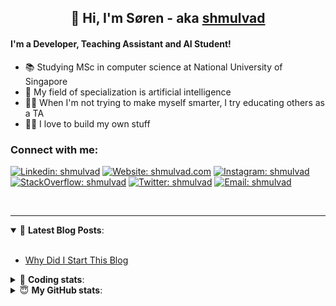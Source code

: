 <h2 align="center">
	👋 Hi, I'm Søren - aka <a href="https://shmulvad.com">shmulvad</a>
</h2>

#### I'm a Developer, Teaching Assistant and AI Student!
- 📚 Studying MSc in computer science at National University of Singapore
- 🧠 My field of specialization is artificial intelligence
- 👨‍🏫 When I'm not trying to make myself smarter, I try educating others as a TA
- 👨‍💻 I love to build my own stuff

### Connect with me:

[![Linkedin: shmulvad](https://img.shields.io/badge/shmulvad-blue?style=flat&logo=Linkedin&logoColor=white)][linkedin]
[![Website: shmulvad.com](https://img.shields.io/badge/shmulvad.com-47CCCC?&style=flat&logo=Google-Chrome&logoColor=white)][website]
[![Instagram: shmulvad](https://img.shields.io/badge/-@shmulvad-purple?style=flat&logo=Instagram&logoColor=white)][instagram]
[![StackOverflow: shmulvad](https://img.shields.io/badge/shmulvad-FE7A16?style=flat&logo=stack-overflow&logoColor=white)][stackOverflow]
[![Twitter: shmulvad](https://img.shields.io/badge/@shmulvad-1ca0f1?style=flat&logo=twitter&logoColor=white)][twitter]
[![Email: shmulvad](https://img.shields.io/badge/shmulvad-D14836?style=flat&logo=gmail&logoColor=white)][mail]

<br />

---

<details open>
 <summary>📕 <b>Latest Blog Posts</b>: </summary>

<br>

<!-- BLOG-POST-LIST:START -->
- [Why Did I Start This Blog](https://shmulvad.com/blog/why-did-start-this-blog)
<!-- BLOG-POST-LIST:END -->

</details>

<!-- --- -->

<details>
 <summary>🤖 <b>Coding stats</b>: </summary>

<br>

<!--START_SECTION:waka-->
**I'm a Night 🦉** 

```text
🌞 Morning    84 commits     ██░░░░░░░░░░░░░░░░░░░░░░░   8.6% 
🌆 Daytime    376 commits    █████████░░░░░░░░░░░░░░░░   38.49% 
🌃 Evening    324 commits    ████████░░░░░░░░░░░░░░░░░   33.16% 
🌙 Night      193 commits    █████░░░░░░░░░░░░░░░░░░░░   19.75%

```


📊 **This Week I Spent My Time On** 

```text
💬 Programming Languages: 
Python                   19 hrs 1 min        ███████████████░░░░░░░░░░   62.51% 
Other                    3 hrs 46 mins       ███░░░░░░░░░░░░░░░░░░░░░░   12.38% 
HTML                     3 hrs 16 mins       ██░░░░░░░░░░░░░░░░░░░░░░░   10.75% 
JavaScript               1 hr 29 mins        █░░░░░░░░░░░░░░░░░░░░░░░░   4.89% 
SQL                      1 hr 27 mins        █░░░░░░░░░░░░░░░░░░░░░░░░   4.81%

🔥 Editors: 
VS Code                  25 hrs 37 mins      █████████████████████░░░░   84.17% 
Zsh                      3 hrs 42 mins       ███░░░░░░░░░░░░░░░░░░░░░░   12.21% 
Sublime Text             1 hr 6 mins         █░░░░░░░░░░░░░░░░░░░░░░░░   3.63%

🐱‍💻 Projects: 
overvaagning             12 hrs 13 mins      ██████████░░░░░░░░░░░░░░░   40.14% 
overvaagning-sender      8 hrs 39 mins       ███████░░░░░░░░░░░░░░░░░░   28.42% 
faktanet                 5 hrs 35 mins       ████░░░░░░░░░░░░░░░░░░░░░   18.37% 
Terminal                 1 hr 12 mins        █░░░░░░░░░░░░░░░░░░░░░░░░   3.95% 
ps1                      1 hr 6 mins         █░░░░░░░░░░░░░░░░░░░░░░░░   3.67%

```


 Last Updated on 18/08/2021
<!--END_SECTION:waka-->

</details>

<!-- --- -->

<details>
 <summary>😇 <b>My GitHub stats</b>: </summary>

<br>

<img align="left" alt="shmulvad's Github Stats" src="https://github-readme-stats.vercel.app/api?username=shmulvad&show_icons=true&hide_border=true" />

</details>



[website]: https://shmulvad.com
[twitter]: https://twitter.com/shmulvad
[linkedin]: https://linkedin.com/in/shmulvad
[instagram]: https://instagram.com/shmulvad
[stackOverflow]: https://stackoverflow.com/users/9248793/shmulvad
[mail]: mailto:shmulvad@gmail.com
[github]: https://github.com/shmulvad
